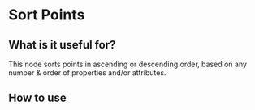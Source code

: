 # Sort Points

## What is it useful for?
This node sorts points in ascending or descending order, based on any number & order of properties and/or attributes.

## How to use
